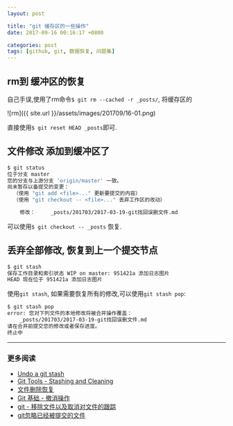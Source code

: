 ```yaml
---
layout: post

title: "git 缓存区的一些操作"
date: 2017-09-16 00:16:17 +0800

categories: post
tags: [github, git, 数据恢复, 问题集]
---
```


## rm到 缓冲区的恢复

自己手误,使用了rm命令`$ git rm --cached -r _posts/`, 将缓存区的

![rm]({{ site.url }}/assets/images/201709/16-01.png)

直接使用`$ git reset HEAD _posts`即可.

## 文件修改 添加到缓冲区了

```bash
$ git status           
位于分支 master
您的分支与上游分支 'origin/master' 一致。
尚未暂存以备提交的变更：
  （使用 "git add <file>..." 更新要提交的内容）
  （使用 "git checkout -- <file>..." 丢弃工作区的改动）

	修改：     _posts/201703/2017-03-19-git找回误删文件.md
```

可以使用`$ git checkout -- _posts` 恢复.

## 丢弃全部修改, 恢复到上一个提交节点

```bash
$ git stash                                                             129 ↵
保存工作目录和索引状态 WIP on master: 951421a 添加日志图片
HEAD 现在位于 951421a 添加日志图片
```

使用`git stash`, 如果需要恢复所有的修改,可以使用`git stash pop`:

```bash
$ git stash pop
error: 您对下列文件的本地修改将被合并操作覆盖：
	_posts/201703/2017-03-19-git找回误删文件.md
请在合并前提交您的修改或者保存进度。
终止中
```

---
### 更多阅读
- [Undo a git stash](https://stackoverflow.com/questions/10827160/undo-a-git-stash)
- [Git Tools - Stashing and Cleaning](https://git-scm.com/book/en/v2/Git-Tools-Stashing-and-Cleaning)
- [文件删除恢复](http://www.cnblogs.com/keithmoring/p/4227609.html)
- [Git 基础 - 撤消操作](https://git-scm.com/book/zh/v1/Git-%E5%9F%BA%E7%A1%80-%E6%92%A4%E6%B6%88%E6%93%8D%E4%BD%9C)
- [git - 移除文件以及取消对文件的跟踪](http://blog.csdn.net/leedaning/article/details/44976319)
- [git忽略已经被提交的文件](https://segmentfault.com/q/1010000000430426)
